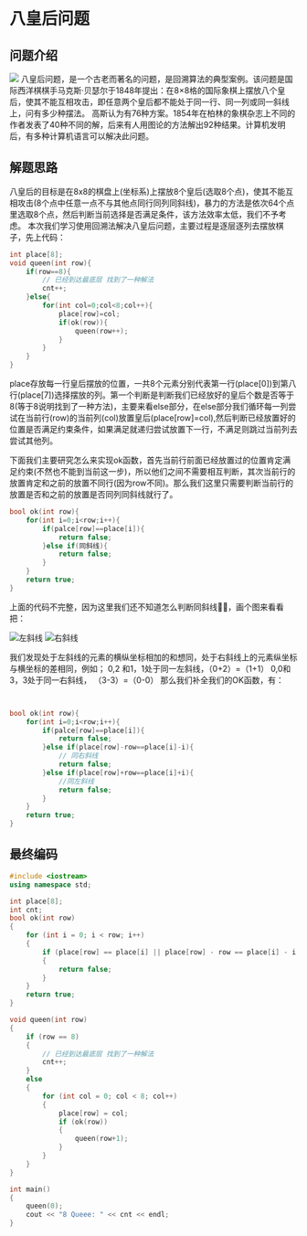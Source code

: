 # 八皇后问题
## 问题介绍

![](https://bkimg.cdn.bcebos.com/pic/86d6277f9e2f070828387b62726caf99a9014c085432?x-bce-process=image/watermark,image_d2F0ZXIvYmFpa2U5Mg==,g_7,xp_5,yp_5/format,f_auto)
八皇后问题，是一个古老而著名的问题，是回溯算法的典型案例。该问题是国际西洋棋棋手马克斯·贝瑟尔于1848年提出：在8×8格的国际象棋上摆放八个皇后，使其不能互相攻击，即任意两个皇后都不能处于同一行、同一列或同一斜线上，问有多少种摆法。 高斯认为有76种方案。1854年在柏林的象棋杂志上不同的作者发表了40种不同的解，后来有人用图论的方法解出92种结果。计算机发明后，有多种计算机语言可以解决此问题。
## 解题思路
八皇后的目标是在8x8的棋盘上(坐标系)上摆放8个皇后(选取8个点)，使其不能互相攻击(8个点中任意一点不与其他点同行同列同斜线)，暴力的方法是依次64个点里选取8个点，然后判断当前选择是否满足条件，该方法效率太低，我们不予考虑。
本次我们学习使用回溯法解决八皇后问题，主要过程是逐层逐列去摆放棋子，先上代码：
```c++
int place[8];
void queen(int row){
    if(row==8){
        // 已经到达最底层 找到了一种解法
        cnt++;
    }else{
        for(int col=0;col<8;col++){
            place[row]=col;
            if(ok(row)){
                queen(row++);
            }
        }
    }
}
```
place存放每一行皇后摆放的位置，一共8个元素分别代表第一行(place[0])到第八行(place[7])选择摆放的列。第一个判断是判断我们已经放好的皇后个数是否等于8(等于8说明找到了一种方法)，主要来看else部分，在else部分我们循环每一列尝试在当前行(row)的当前列(col)放置皇后(place[row]=col),然后判断已经放置好的位置是否满足约束条件，如果满足就递归尝试放置下一行，不满足则跳过当前列去尝试其他列。

下面我们主要研究怎么来实现ok函数，首先当前行前面已经放置过的位置肯定满足约束(不然也不能到当前这一步)，所以他们之间不需要相互判断，其次当前行的放置肯定和之前的放置不同行(因为row不同)。那么我们这里只需要判断当前行的放置是否和之前的放置是否同列同斜线就行了。
```c++
bool ok(int row){
    for(int i=0;i<row;i++){
        if(palce[row]==place[i]){
            return false;
        }else if(同斜线){
            return false;
        }
    }
    return true;
}
```
上面的代码不完整，因为这里我们还不知道怎么判断同斜线🤷‍♀️，画个图来看看把：

![左斜线](../images/left.png)
![右斜线](../images/right.png)

我们发现处于左斜线的元素的横纵坐标相加的和想同，处于右斜线上的元素纵坐标与横坐标的差相同，例如；
0,2 和1，1处于同一左斜线，（0+2）=（1+1）
0,0和 3，3处于同一右斜线， （3-3）=（0-0）
那么我们补全我们的OK函数，有：
```c++


bool ok(int row){
    for(int i=0;i<row;i++){
        if(palce[row]==place[i]){
            return false;
        }else if(place[row]-row==place[i]-i){
            // 同右斜线
            return false;
        }else if(place[row]+row==place[i]+i){
            //同左斜线
            return false;
        }
    }
    return true;
}
```
## 最终编码
```c++
#include <iostream>
using namespace std;

int place[8];
int cnt;
bool ok(int row)
{
    for (int i = 0; i < row; i++)
    {
        if (place[row] == place[i] || place[row] - row == place[i] - i || place[row] + row == place[i] + i)
        {
            return false;
        }
    }
    return true;
}

void queen(int row)
{
    if (row == 8)
    {
        // 已经到达最底层 找到了一种解法
        cnt++;
    }
    else
    {
        for (int col = 0; col < 8; col++)
        {
            place[row] = col;
            if (ok(row))
            {
                queen(row+1);
            }
        }
    }
}

int main()
{
    queen(0);
    cout << "8 Queee: " << cnt << endl;
}
```

